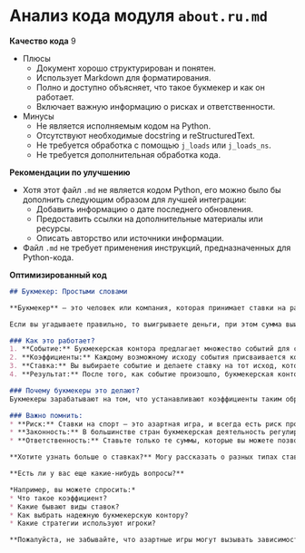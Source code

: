# Анализ кода модуля `about.ru.md`

**Качество кода**
9
-  Плюсы
    - Документ хорошо структурирован и понятен.
    - Использует Markdown для форматирования.
    - Полно и доступно объясняет, что такое букмекер и как он работает.
    - Включает важную информацию о рисках и ответственности.
-  Минусы
    -  Не является исполняемым кодом на Python.
    - Отсутствуют необходимые docstring и reStructuredText.
    - Не требуется обработка с помощью `j_loads` или `j_loads_ns`.
    - Не требуется дополнительная обработка кода.

**Рекомендации по улучшению**

-   Хотя этот файл `.md` не является кодом Python, его можно было бы дополнить следующим образом для лучшей интеграции:
    - Добавить информацию о дате последнего обновления.
    - Предоставить ссылки на дополнительные материалы или ресурсы.
    - Описать авторство или источники информации.
-   Файл `.md` не требует применения инструкций, предназначенных для Python-кода.

**Оптимизированный код**

```markdown
## Букмекер: Простыми словами

**Букмекер** – это человек или компания, которая принимает ставки на различные события, чаще всего на спортивные. По сути, они предлагают вам угадать, кто победит в матче, кто забьет гол или какой будет счет.

Если вы угадываете правильно, то выигрываете деньги, при этом сумма выигрыша зависит от того, насколько маловероятным было ваше предсказание. Чем менее вероятно событие, тем выше коэффициент, который вам предлагают, и тем больше вы сможете выиграть, если угадаете.

### Как это работает?
1. **Событие:** Букмекерская контора предлагает множество событий для ставок: футбольные матчи, теннисные турниры, хоккейные лиги и многое другое.
2. **Коэффициенты:** Каждому возможному исходу события присваивается коэффициент. Чем выше коэффициент, тем менее вероятным считается исход.
3. **Ставка:** Вы выбираете событие и делаете ставку на тот исход, который, по вашему мнению, произойдет.
4. **Результат:** После того, как событие произошло, букмекерская контора подсчитывает выигрыши и выплачивает их тем, кто угадал.

### Почему букмекеры это делают?
Букмекеры зарабатывают на том, что устанавливают коэффициенты таким образом, чтобы в среднем выигрывать больше, чем проигрывать. Они анализируют множество данных, чтобы определить вероятность каждого исхода и предложить такие коэффициенты, которые принесут им прибыль.

### Важно помнить:
* **Риск:** Ставки на спорт – это азартная игра, и всегда есть риск проиграть.
* **Законность:** В большинстве стран букмекерская деятельность регулируется законом.
* **Ответственность:** Ставьте только те суммы, которые вы можете позволить себе потерять.

**Хотите узнать больше о ставках?** Могу рассказать о разных типах ставок, стратегиях и многом другом.

**Есть ли у вас еще какие-нибудь вопросы?**

*Например, вы можете спросить:*
* Что такое коэффициент?
* Какие бывают виды ставок?
* Как выбрать надежную букмекерскую контору?
* Какие стратегии используют игроки?

**Пожалуйста, не забывайте, что азартные игры могут вызывать зависимость. Играйте ответственно!**

```